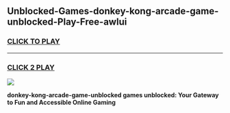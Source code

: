 
## Unblocked-Games-donkey-kong-arcade-game-unblocked-Play-Free-awlui
<h3>
<a href="https://premium76.site?title=donkey-kong-arcade-game-unblocked&ref=18A1">CLICK TO PLAY</a></h3>
<hr>

<h3>
<a href="https://premium76.site?title=donkey-kong-arcade-game-unblocked&ref=18A1">CLICK 2 PLAY</a>
  
</h3>

<a href="https://premium76.site?title=donkey-kong-arcade-game-unblocked&ref=18A1"><img src="https://clearcache.store/games.png"></a>


**donkey-kong-arcade-game-unblocked games unblocked: Your Gateway to Fun and Accessible Online Gaming**

